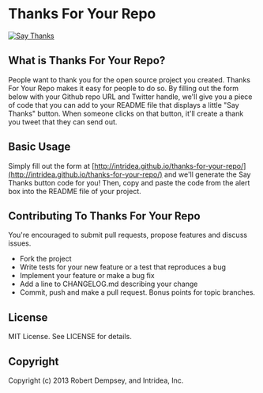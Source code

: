 Thanks For Your Repo
====================

<a href="http://twitter.com/home/?status=Thanks @intridea for https%3A%2F%2Fgithub.com%2Fintridea%2Fthanks-for-your-repo"><img src="http://placehold.it/100x50" alt="Say Thanks" /></a>

## What is Thanks For Your Repo?

People want to thank you for the open source project you created. Thanks For Your Repo makes it easy for people to do so. By filling out the form below with your Github repo URL and Twitter handle, we'll give you a piece of code that you can add to your README file that displays a little "Say Thanks" button. When someone clicks on that button, it'll create a thank you tweet that they can send out.


## Basic Usage

Simply fill out the form at [http://intridea.github.io/thanks-for-your-repo/](http://intridea.github.io/thanks-for-your-repo/) and we'll generate the Say Thanks button code for you! Then, copy and paste the code from the alert box into the README file of your project.

## Contributing To Thanks For Your Repo

You're encouraged to submit pull requests, propose features and discuss issues.

* Fork the project
* Write tests for your new feature or a test that reproduces a bug
* Implement your feature or make a bug fix
* Add a line to CHANGELOG.md describing your change
* Commit, push and make a pull request. Bonus points for topic branches.

## License

MIT License. See LICENSE for details.

## Copyright

Copyright (c) 2013 Robert Dempsey, and Intridea, Inc.